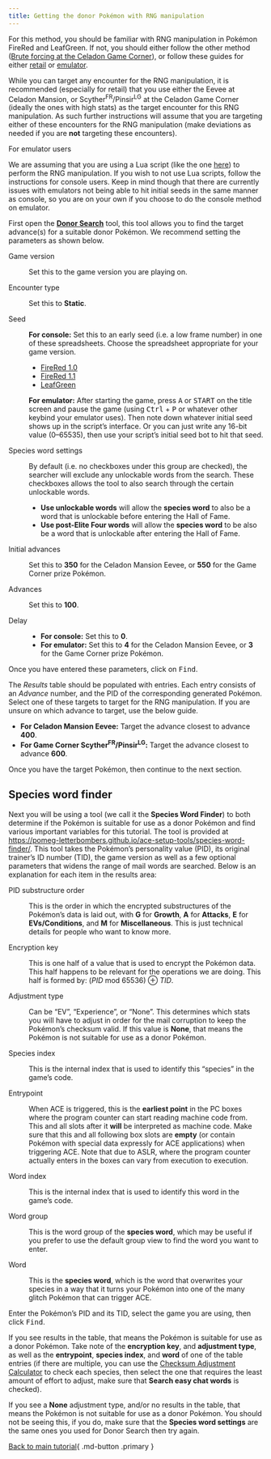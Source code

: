 ```yaml
---
title: Getting the donor Pokémon with RNG manipulation
---
```


For this method, you should be familiar with RNG manipulation in Pokémon FireRed and LeafGreen. If not, you should either follow the other method ([Brute forcing at the Celadon Game Corner](#brute-forcing-at-the-celadon-game-corner)), or follow these guides for either [retail](https://retailrng.com/frlg/) or [emulator](https://www.pokemonrng.com/fire-red-and-leaf-green/).

While you can target any encounter for the RNG manipulation, it is recommended (especially for retail) that you use either the Eevee at Celadon Mansion, or Scyther<sup>FR</sup>/Pinsir<sup>LG</sup> at the Celadon Game Corner (ideally the ones with high stats) as the target encounter for this RNG manipulation. As such further instructions will assume that you are targeting either of these encounters for the RNG manipulation (make deviations as needed if you are **not** targeting these encounters).

<div class="admonition note" markdown="block">
<p class="admonition-title">For emulator users</p>

We are assuming that you are using a Lua script (like the one [here](https://github.com/Real96/PokeLua/blob/main/Gen%203/mGBA/FRLG_RNG_mGBA.lua)) to perform the RNG manipulation. If you wish to not use Lua scripts, follow the instructions for console users. Keep in mind though that there are currently issues with emulators not being able to hit initial seeds in the same manner as console, so you are on your own if you choose to do the console method on emulator.

</div>

First open the [**Donor Search**](https://pomeg-letterbombers.github.io/ace-setup-tools/donor-search/) tool, this tool allows you to find the target advance(s) for a suitable donor Pokémon. We recommend setting the parameters as shown below.

<dl markdown="block">
<dt>Game version</dt>
<dd markdown="block">

Set this to the game version you are playing on.

</dd>
<dt>Encounter type</dt>
<dd markdown="block">

Set this to **Static**.

</dd>
<dt>Seed</dt>
<dd markdown="block">

**For console:** Set this to an early seed (i.e. a low frame number) in one of these spreadsheets. Choose the spreadsheet appropriate for your game version.

*   [FireRed 1.0](https://docs.google.com/spreadsheets/d/1GMRFM1obLDcYbR6GR6KrE8UZotA7djUTw8PxqVFnCVY/edit?pli=1&gid=1608943801#gid=1608943801)
*   [FireRed 1.1](https://docs.google.com/spreadsheets/d/1aQeWaZSi1ycSytrNEOwxJNoEg-K4eItYagU_dh9VIeU/edit?gid=791743105#gid=791743105)
*   [LeafGreen](https://docs.google.com/spreadsheets/d/1LSRVD0_zK6vyd6ettUDfaCFJbm00g451d8s96dqAbA4/edit?gid=1862478029#gid=1862478029)

**For emulator:** After starting the game, press <kbd>A</kbd> or <kbd>START</kbd> on the title screen and pause the game (using <kbd>Ctrl</kbd> + <kbd>P</kbd> or whatever other keybind your emulator uses). Then note down whatever initial seed shows up in the script’s interface. Or you can just write any 16-bit value (0–65535), then use your script’s initial seed bot to hit that seed.

</dd>
<dt>Species word settings</dt>
<dd markdown="block">

By default (i.e. no checkboxes under this group are checked), the searcher will exclude any unlockable words from the search. These checkboxes allows the tool to also search through the certain unlockable words.

*   **Use unlockable words** will allow the **species word** to also be a word that is unlockable before entering the Hall of Fame.
*   **Use post-Elite Four words** will allow the **species word** to be also be a word that is unlockable after entering the Hall of Fame.

</dd>
<dt>Initial advances</dt>
<dd markdown="block">

Set this to **350** for the Celadon Mansion Eevee, or **550** for the Game Corner prize Pokémon.

</dd>
<dt>Advances</dt>
<dd markdown="block">

Set this to **100**.

</dd>
<dt>Delay</dt>
<dd markdown="block">

*   **For console:** Set this to **0**.
*   **For emulator:** Set this to **4** for the Celadon Mansion Eevee, or **3** for the Game Corner prize Pokémon.

</dd>
</dl>

Once you have entered these parameters, click on <kbd>Find</kbd>.

The <i>Results</i> table should be populated with entries. Each entry consists of an <i>Advance</i> number, and the PID of the corresponding generated Pokémon. Select one of these targets to target for the RNG manipulation.  If you are unsure on which advance to target, use the below guide.

*   **For Celadon Mansion Eevee:** Target the advance closest to advance **400**.
*   **For Game Corner Scyther<sup>FR</sup>/Pinsir<sup>LG</sup>:** Target the advance closest to advance **600**.

Once you have the target Pokémon, then continue to the next section.

## Species word finder

Next you will be using a tool (we call it the **Species Word Finder**) to both determine if the Pokémon is suitable for use as a donor Pokémon and find various important variables for this tutorial. The tool is provided at <https://pomeg-letterbombers.github.io/ace-setup-tools/species-word-finder/>. This tool takes the Pokémon’s personality value (PID), its original trainer’s ID number (TID), the game version as well as a few optional parameters that widens the range of mail words are searched. Below is an explanation for each item in the results area:

<dl markdown="block">
<dt>PID substructure order</dt>
<dd markdown="block">

This is the order in which the encrypted substructures of the Pokémon’s data is laid out, with **G** for **Growth**, **A** for **Attacks**, **E** for **EVs/Conditions**, and **M** for **Miscellaneous**. This is just technical details for people who want to know more.

</dd>
<dt>Encryption key</dt>
<dd markdown="block">

This is one half of a value that is used to encrypt the Pokémon data. This half happens to be relevant for the operations we are doing. This half is formed by: (<var>PID</var> mod 65536) &oplus; <var>TID</var>.

</dd>
<dt>Adjustment type</dt>
<dd markdown="block">

Can be “EV”, “Experience”, or “None”. This determines which stats you will have to adjust in order for the mail corruption to keep the Pokémon’s checksum valid. If this value is **None**, that means the Pokémon is not suitable for use as a donor Pokémon.

</dd>
<dt>Species index</dt>
<dd markdown="block">

This is the internal index that is used to identify this “species” in the game’s code.

</dd>
<dt>Entrypoint</dt>
<dd markdown="block">

When ACE is triggered, this is the **earliest point** in the PC boxes where the program counter can start reading machine code from. This and all slots after it **will** be interpreted as machine code. Make sure that this and all following box slots are **empty** (or contain Pokémon with special data expressly for ACE applications) when triggering ACE. Note that due to ASLR, where the program counter actually enters in the boxes can vary from execution to execution.

</dd>
<dt>Word index</dt>
<dd markdown="block">

This is the internal index that is used to identify this word in the game’s code.

</dd>
<dt>Word group</dt>
<dd markdown="block">

This is the word group of the **species word**, which may be useful if you prefer to use the default group view to find the word you want to enter.

</dd>
<dt>Word</dt>
<dd markdown="block">

This is the **species word**, which is the word that overwrites your species in a way that it turns your Pokémon into one of the many glitch Pokémon that can trigger ACE.

</dd>
</dl>

Enter the Pokémon’s PID and its TID, select the game you are using, then click <kbd>Find</kbd>.

If you see results in the table, that means the Pokémon is suitable for use as a donor Pokémon. Take note of the **encryption key**, and **adjustment type**, as well as the **entrypoint**, **species index**, and **word** of one of the table entries (if there are multiple, you can use the [Checksum Adjustment Calculator](https://pomeg-letterbombers.github.io/ace-setup-tools/adjustment-calc/) to check each species, then select the one that requires the least amount of effort to adjust, make sure that **Search easy chat words** is checked).

If you see a **None** adjustment type, and/or no results in the table, that means the Pokémon is not suitable for use as a donor Pokémon. You should not be seeing this, if you do, make sure that the **Species word settings** are the same ones you used for Donor Search then try again.

[Back to main tutorial](jpn-ace.md#adjusting-the-donor-pokémon){ .md-button .primary }
